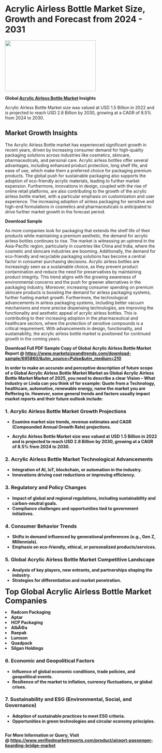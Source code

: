 <H1>Acrylic Airless Bottle Market Size, Growth and Forecast from 2024 - 2031</H1><img class="aligncenter size-medium wp-image-584254" src="https://thirdeyenews.in/wp-content/uploads/2024/09/Global-Market-Research-300x168.jpeg" alt="" width="300" height="168" /><p><strong>Global&nbsp;<a href="https://www.marketsizeandtrends.com/download-sample/695860/&amp;utm_source=Pulse&amp;utm_medium=210">Acrylic Airless Bottle Market</a> Insights</strong></p><p>Acrylic Airless Bottle Market size was valued at USD 1.5 Billion in 2022 and is projected to reach USD 2.8 Billion by 2030, growing at a CAGR of 8.5% from 2024 to 2030.</p><p><h2>Market Growth Insights</h2> <p>The Acrylic Airless Bottle market has experienced significant growth in recent years, driven by increasing consumer demand for high-quality packaging solutions across industries like cosmetics, skincare, pharmaceuticals, and personal care. Acrylic airless bottles offer several advantages, including enhanced product protection, long shelf life, and ease of use, which make them a preferred choice for packaging premium products. The global push for sustainable packaging also supports the adoption of eco-friendly acrylic materials, leading to further market expansion. Furthermore, innovations in design, coupled with the rise of online retail platforms, are also contributing to the growth of the acrylic airless bottle market, with a particular emphasis on customization and user experience. The increasing adoption of airless packaging for sensitive and high-end formulations in cosmetics and pharmaceuticals is anticipated to drive further market growth in the forecast period.</p> <p><strong>Download Sample</strong></p> <p>As more companies look for packaging that extends the shelf life of their products while maintaining a premium aesthetic, the demand for acrylic airless bottles continues to rise. The market is witnessing an uptrend in the Asia-Pacific region, particularly in countries like China and India, where the cosmetic and skincare industries are booming. Additionally, the demand for eco-friendly and recyclable packaging solutions has become a central factor in consumer purchasing decisions. Acrylic airless bottles are increasingly seen as a sustainable choice, as they prevent product contamination and reduce the need for preservatives by maintaining product integrity. This trend aligns with the growing awareness of environmental concerns and the push for greener alternatives in the packaging industry. Moreover, increasing consumer spending on premium skincare products is boosting the demand for airless packaging systems, further fueling market growth. Furthermore, the technological advancements in airless packaging systems, including better vacuum mechanisms and more precise dispensing technologies, are improving the functionality and aesthetic appeal of acrylic airless bottles. This is contributing to their increasing adoption in the pharmaceutical and healthcare sectors, where the protection of sensitive compounds is a critical requirement. With advancements in design, functionality, and sustainability, the acrylic airless bottle market is positioned for continued growth in the coming years.</p> <p><strong></p><p><span class=""><strong>Download Full PDF Sample Copy of Global Acrylic Airless Bottle Market Report</strong> @ <a href="https://www.marketsizeandtrends.com/download-sample/695860/&amp;utm_source=Pulse&amp;utm_medium=210" target="_blank">https://www.marketsizeandtrends.com/download-sample/695860/&amp;utm_source=Pulse&amp;utm_medium=210</a></span></p><p>In order to make an accurate and perceptive description of future scope of a Global&nbsp;Acrylic Airless Bottle Market Market as Global&nbsp;Acrylic Airless Bottle Market Market of 2025, you need to describe a clear Vision &ndash; What Industry or Linda can you think of for example: Quote from a Technology, healthcare, automotive, renewable energy, name the market you are Reffering to. However, some general trends and factors usually impact market reports and their future outlook include:</p><h3>1.&nbsp;<strong>Acrylic Airless Bottle Market Growth Projections</strong></h3><ul><li>Examine market size trends, revenue estimates and CAGR (Compounded Annual Growth Rate) projections.</li><li><p>Acrylic Airless Bottle Market size was valued at USD 1.5 Billion in 2022 and is projected to reach USD 2.8 Billion by 2030, growing at a CAGR of 8.5% from 2024 to 2030.</p></li></ul><h3>2.&nbsp;<strong>Acrylic Airless Bottle Market Technological Advancements</strong></h3><ul><li>Integration of AI, IoT, blockchain, or automation in the industry.</li><li>Innovations driving cost reductions or improving efficiency.</li></ul><h3>3.&nbsp;<strong>Regulatory and Policy Changes</strong></h3><ul><li>Impact of global and regional regulations, including sustainability and carbon-neutral goals.</li><li>Compliance challenges and opportunities tied to government initiatives.</li></ul><h3>4.&nbsp;<strong>Consumer Behavior Trends</strong></h3><ul><li>Shifts in demand influenced by generational preferences (e.g., Gen Z, Millennials).</li><li>Emphasis on eco-friendly, ethical, or personalized products/services.</li></ul><h3>5.&nbsp;<strong>Global Acrylic Airless Bottle Market Competitive Landscape</strong></h3><ul><li>Analysis of key players, new entrants, and partnerships shaping the industry.</li><li>Strategies for differentiation and market penetration.</li></ul><p data-pm-slice="1 1 []"><span style="color: inherit; font-family: inherit; font-size: 25px;">Top Global Acrylic Airless Bottle Market Companies</span></p><div class="" data-test-id=""><p><li>Radcom Packaging</li><li> Aptar</li><li> HCP Packaging</li><li> AlbÃ©a</li><li> Raepak</li><li> Lumson</li><li> Quadpack</li><li> Silgan Holdings</li></p></div><h3>6.&nbsp;<strong>Economic and Geopolitical Factors</strong></h3><ul><li>Influence of global economic conditions, trade policies, and geopolitical events.</li><li>Resilience of the market to inflation, currency fluctuations, or global crises.</li></ul><h3>7.&nbsp;<strong>Sustainability and ESG (Environmental, Social, and Governance)</strong></h3><ul><li>Adoption of sustainable practices to meet ESG criteria.</li><li>Opportunities in green technologies and circular economy principles.</li></ul><h2><strong style="font-size: 14px;">For More Information or Query, Visit @&nbsp;</strong><a style="background-color: #ffffff; font-size: 14px;" href="https://www.marketsizeandtrends.com/report/acrylic-airless-bottle-market/" target="_blank">https://www.verifiedmarketreports.com/product/airport-passenger-boarding-bridge-market</a></h2>
